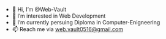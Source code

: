 - 👋 Hi, I’m @Web-Vault
- 👀 I’m interested in Web Development
- 🌱 I’m currently persuing Diploma in Computer-Enigneering 
- 📫 Reach me via web.vault0516@gmail.com

<!---
Web-Vault/Web-Vault is a ✨ special ✨ repository because its `README.md` (this file) appears on your GitHub profile.
You can click the Preview link to take a look at your changes.
--->
